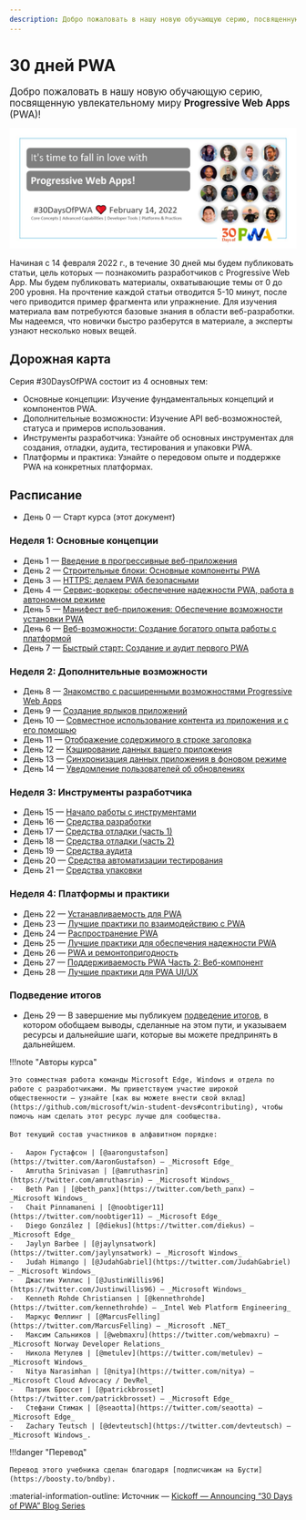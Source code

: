 ```yaml
---
description: Добро пожаловать в нашу новую обучающую серию, посвященную увлекательному миру Progressive Web Apps (PWA)
---
```


# 30 дней PWA

<big>Добро пожаловать в нашу новую обучающую серию, посвященную увлекательному миру **Progressive Web Apps** (PWA)!</big>

![Пришло время влюбиться в PWA Баннер со списком авторов](_media/kickoff.jpg)

Начиная с 14 февраля 2022 г., в течение 30 дней мы будем публиковать статьи, цель которых — познакомить разработчиков с Progressive Web App. Мы будем публиковать материалы, охватывающие темы от 0 до 200 уровня. На прочтение каждой статьи отводится 5-10 минут, после чего приводится пример фрагмента или упражнение. Для изучения материала вам потребуются базовые знания в области веб-разработки. Мы надеемся, что новички быстро разберутся в материале, а эксперты узнают несколько новых вещей.

## Дорожная карта

Серия #30DaysOfPWA состоит из 4 основных тем:

-   Основные концепции: Изучение фундаментальных концепций и компонентов PWA.
-   Дополнительные возможности: Изучение API веб-возможностей, статуса и примеров использования.
-   Инструменты разработчика: Узнайте об основных инструментах для создания, отладки, аудита, тестирования и упаковки PWA.
-   Платформы и практика: Узнайте о передовом опыте и поддержке PWA на конкретных платформах.

## Расписание

-   День 0 — Старт курса (этот документ)

### Неделя 1: Основные концепции

-   День 1 — [Введение в прогрессивные веб-приложения](core-concepts/01.md)
-   День 2 — [Строительные блоки: Основные компоненты PWA](core-concepts/02.md)
-   День 3 — [HTTPS: делаем PWA безопасными](core-concepts/03.md)
-   День 4 — [Сервис-воркеры: обеспечение надежности PWA, работа в автономном режиме](core-concepts/04.md)
-   День 5 — [Манифест веб-приложения: Обеспечение возможности установки PWA](core-concepts/05.md)
-   День 6 — [Веб-возможности: Создание богатого опыта работы с платформой](core-concepts/06.md)
-   День 7 — [Быстрый старт: Создание и аудит первого PWA](core-concepts/07.md)

### Неделя 2: Дополнительные возможности

-   День 8 — [Знакомство с расширенными возможностями Progressive Web Apps](advanced-capabilities/01.md)
-   День 9 — [Создание ярлыков приложений](advanced-capabilities/02.md)
-   День 10 — [Совместное использование контента из приложения и с его помощью](advanced-capabilities/03.md)
-   День 11 — [Отображение содержимого в строке заголовка](advanced-capabilities/04.md)
-   День 12 — [Кэширование данных вашего приложения](advanced-capabilities/05.md)
-   День 13 — [Синхронизация данных приложения в фоновом режиме](advanced-capabilities/06.md)
-   День 14 — [Уведомление пользователей об обновлениях](advanced-capabilities/07.md)

### Неделя 3: Инструменты разработчика

-   День 15 — [Начало работы с инструментами](dev-tools/01.md)
-   День 16 — [Средства разработки](dev-tools/02.md)
-   День 17 — [Средства отладки (часть 1)](dev-tools/03.md)
-   День 18 — [Средства отладки (часть 2)](dev-tools/04.md)
-   День 19 — [Средства аудита](dev-tools/05.md)
-   День 20 — [Средства автоматизации тестирования](dev-tools/06.md)
-   День 21 — [Средства упаковки](dev-tools/07.md)

### Неделя 4: Платформы и практики

-   День 22 — [Устанавливаемость для PWA](platforms-practices/01.md)
-   День 23 — [Лучшие практики по взаимодействию с PWA](platforms-practices/02.md)
-   День 24 — [Распространение PWA](platforms-practices/03.md)
-   День 25 — [Лучшие практики для обеспечения надежности PWA](platforms-practices/04.md)
-   День 26 — [PWA и ремонтопригодность](platforms-practices/05.md)
-   День 27 — [Поддерживаемость PWA Часть 2: Веб-компонент](platforms-practices/06.md)
-   День 28 — [Лучшие практики для PWA UI/UX](platforms-practices/07.md)

### Подведение итогов

-   День 29 — В завершение мы публикуем [подведение итогов](summary.md), в котором обобщаем выводы, сделанные на этом пути, и указываем ресурсы и дальнейшие шаги, которые вы можете предпринять в дальнейшем.

!!!note "Авторы курса"

    Это совместная работа команды Microsoft Edge, Windows и отдела по работе с разработчиками. Мы приветствуем участие широкой общественности — узнайте [как вы можете внести свой вклад](https://github.com/microsoft/win-student-devs#contributing), чтобы помочь нам сделать этот ресурс лучше для сообщества.

    Вот текущий состав участников в алфавитном порядке:

    -   Аарон Густафсон | [@aarongustafson](https://twitter.com/AaronGustafson) — _Microsoft Edge_
    -   Amrutha Srinivasan | [@amruthasrin](https://twitter.com/amruthasrin) — _Microsoft Windows_
    -   Beth Pan | [@beth_panx](https://twitter.com/beth_panx) — _Microsoft Windows_
    -   Chait Pinnamaneni | [@noobtiger11](https://twitter.com/noobtiger11) — _Microsoft Edge_
    -   Diego González | [@diekus](https://twitter.com/diekus) — _Microsoft Edge_
    -   Jaylyn Barbee | [@jaylynsatwork](https://twitter.com/jaylynsatwork) — _Microsoft Windows_
    -   Judah Himango | [@JudahGabriel](https://twitter.com/JudahGabriel) — _Microsoft Windows_
    -   Джастин Уиллис | [@JustinWillis96](https://twitter.com/Justinwillis96) — _Microsoft Windows_
    -   Kenneth Rohde Christiansen | [@kennethrohde](https://twitter.com/kennethrohde) — _Intel Web Platform Engineering_
    -   Маркус Феллинг | [@MarcusFelling](https://twitter.com/MarcusFelling) — _Microsoft .NET_
    -   Максим Сальников | [@webmaxru](https://twitter.com/webmaxru) — _Microsoft Norway Developer Relations_
    -   Никола Метулев | [@metulev](https://twitter.com/metulev) — _Microsoft Windows_
    -   Nitya Narasimhan | [@nitya](https://twitter.com/nitya) — _Microsoft Cloud Advocacy / DevRel_
    -   Патрик Броссет | [@patrickbrosset](https://twitter.com/patrickbrosset) — _Microsoft Edge_
    -   Стефани Стимак | [@seaotta](https://twitter.com/seaotta) — _Microsoft Edge_
    -   Zachary Teutsch | [@devteutsch](https://twitter.com/devteutsch) — _Microsoft Windows_.

!!!danger "Перевод"

    Перевод этого учебника сделан благодаря [подписчикам на Бусти](https://boosty.to/bndby).

:material-information-outline: Источник &mdash; [Kickoff — Announcing “30 Days of PWA” Blog Series](https://microsoft.github.io/win-student-devs/#/30DaysOfPWA/kickoff)
